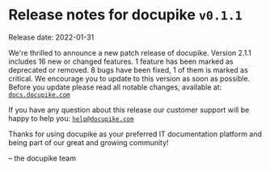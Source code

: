 # Release notes for docupike `v0.1.1`

Release date: 2022-01-31

We're thrilled to announce a new patch release of docupike. Version 2.1.1 includes 16 new or changed features. 1 feature has been marked as deprecated or removed. 8 bugs have been fixed, 1 of them is marked as critical. We encourage you to update to this version as soon as possible.
Before you update please read all notable changes, available at: [`docs.docupike.com`](https://docs.docupike.com/ref/changelog.html)

If you have any question about this release our customer support will be happy to help you: [`help@docupike.com`](mailto:help@docupike.com)

Thanks for using docupike as your preferred IT documentation platform and being part of our great and growing community!

– the docupike team
